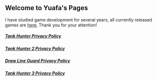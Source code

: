 ## Welcome to Yuafa's Pages

I have studied game development for several years, all currently released games are [here](https://play.google.com/store/apps/dev?id=8317677625586587433&hl=en), Thank you for your attention!

##### [Tank Hunter Privacy Policy](TankHunter.md)

##### [Tank Hunter 2 Privacy Policy](TankHunter2.md)

##### [Draw Line Guard Privacy Policy](DrawLineGuard.md)

##### [Tank Hunter 3 Privacy Policy](TankHunter3.md)
